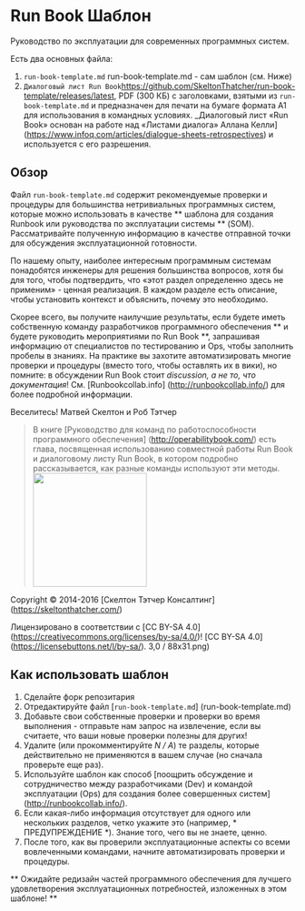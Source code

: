 # Run Book Шаблон

Руководство по эксплуатации для современных программных систем.

Есть два основных файла:

1. `run-book-template.md` run-book-template.md - сам шаблон (см. Ниже)
2. `Диалоговый лист Run Book`https://github.com/SkeltonThatcher/run-book-template/releases/latest, PDF (300 КБ) с заголовками, взятыми из `run-book-template.md` и предназначен для печати на бумаге формата А1 для использования в командных условиях. _Диалоговый лист «Run Book» основан на работе над «Листами диалога» Аллана Келли] (https://www.infoq.com/articles/dialogue-sheets-retrospectives) и используется с его разрешения.

## Обзор

Файл `run-book-template.md` содержит рекомендуемые проверки и процедуры для большинства нетривиальных программных систем, которые можно использовать в качестве ** шаблона для создания Runbook или руководства по эксплуатации системы ** (SOM). Рассматривайте полученную информацию в качестве отправной точки для обсуждения эксплуатационной готовности.

По нашему опыту, наиболее интересным программным системам понадобятся инженеры для решения большинства вопросов, хотя бы для того, чтобы подтвердить, что «этот раздел определенно здесь не применим» - ценная реализация. В каждом разделе есть описание, чтобы установить контекст и объяснить, почему это необходимо.

Скорее всего, вы получите наилучшие результаты, если будете иметь собственную команду разработчиков программного обеспечения ** и будете руководить мероприятиями по Run Book **, запрашивая информацию от специалистов по тестированию и Ops, чтобы заполнить пробелы в знаниях. На практике вы захотите автоматизировать многие проверки и процедуры (вместо того, чтобы оставлять их в вики), но помните: в обсуждении Run Book стоит _discussion, а не то, что документация_! См. [Runbookcollab.info] (http://runbookcollab.info/) для более подробной информации.

Веселитесь! Матвей Скелтон и Роб Тэтчер

> В книге [Руководство для команд по работоспособности программного обеспечения] (http://operabilitybook.com/) есть глава, посвященная использованию совместной работы Run Book и диалоговому листу Run Book, в котором подробно рассказывается, как разные команды используют эти методы.
> <br/>
> <img src = "Team-Guide-to-Software-Operability.png" width = "200" />

Copyright © 2014-2016 [Скелтон Тэтчер Консалтинг] (https://skeltonthatcher.com/)

Лицензировано в соответствии с [CC BY-SA 4.0] (https://creativecommons.org/licenses/by-sa/4.0/)! [CC BY-SA 4.0] (https://licensebuttons.net/l/by-sa/). 3,0 / 88x31.png)

## Как использовать шаблон

1. Сделайте форк репозитария
1. Отредактируйте файл [`run-book-template.md`] (run-book-template.md)
1. Добавьте свои собственные проверки и проверки во время выполнения - отправьте нам запрос на извлечение, если вы считаете, что ваши новые проверки полезны для других!
1. Удалите (или прокомментируйте _N / A_) те разделы, которые действительно не применяются в вашем случае (но сначала проверьте еще раз).
1. Используйте шаблон как способ [поощрить обсуждение и сотрудничество между разработчиками (Dev) и командой эксплуатации (Ops) для создания более совершенных систем] (http://runbookcollab.info/).
1. Если какая-либо информация отсутствует для одного или нескольких разделов, четко укажите это (например, * ПРЕДУПРЕЖДЕНИЕ *). Знание того, чего вы не знаете, ценно.
1. После того, как вы проверили эксплуатационные аспекты со всеми вовлеченными командами, начните автоматизировать проверки и процедуры.

** Ожидайте редизайн частей программного обеспечения для лучшего удовлетворения эксплуатационных потребностей, изложенных в этом шаблоне! **
